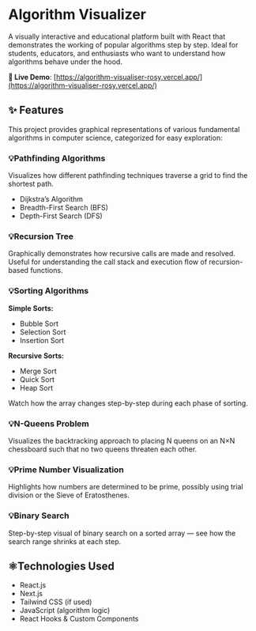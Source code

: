 # Algorithm Visualizer

A visually interactive and educational platform built with React that demonstrates the working of popular algorithms step by step. Ideal for students, educators, and enthusiasts who want to understand how algorithms behave under the hood.

**📍 Live Demo**: [https://algorithm-visualiser-rosy.vercel.app/](https://algorithm-visualiser-rosy.vercel.app/)

## ✨ Features

This project provides graphical representations of various fundamental algorithms in computer science, categorized for easy exploration:

### 💡Pathfinding Algorithms

Visualizes how different pathfinding techniques traverse a grid to find the shortest path.

- Dijkstra’s Algorithm  
- Breadth-First Search (BFS)  
- Depth-First Search (DFS)  

### 💡Recursion Tree

Graphically demonstrates how recursive calls are made and resolved. Useful for understanding the call stack and execution flow of recursion-based functions.

### 💡Sorting Algorithms

**Simple Sorts:**

- Bubble Sort  
- Selection Sort  
- Insertion Sort  

**Recursive Sorts:**

- Merge Sort  
- Quick Sort  
- Heap Sort  

Watch how the array changes step-by-step during each phase of sorting.

### 💡N-Queens Problem

Visualizes the backtracking approach to placing N queens on an N×N chessboard such that no two queens threaten each other.

### 💡Prime Number Visualization

Highlights how numbers are determined to be prime, possibly using trial division or the Sieve of Eratosthenes.

### 💡Binary Search

Step-by-step visual of binary search on a sorted array — see how the search range shrinks at each step.

## ⚛️Technologies Used

- React.js
- Next.js
- Tailwind CSS (if used)  
- JavaScript (algorithm logic)  
- React Hooks & Custom Components  



